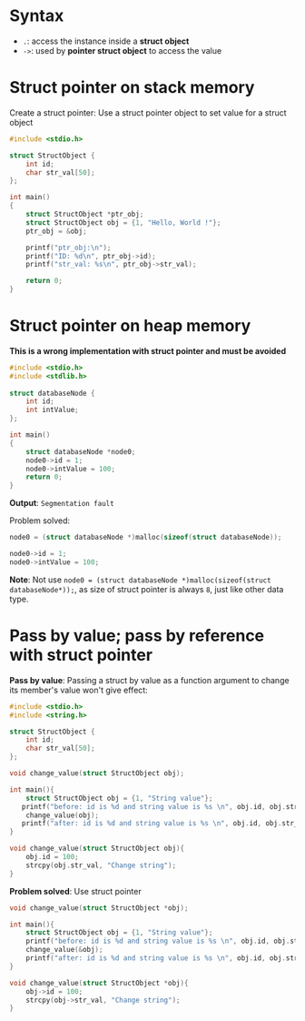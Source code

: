# Syntax

* ``.``: access the instance inside a **struct object**
* ``->``: used by **pointer struct object** to access the value

# Struct pointer on stack memory

Create a struct pointer: Use a struct pointer object to set value for a struct object

```c
#include <stdio.h>

struct StructObject {
	int id;
	char str_val[50];
};

int main()
{
    struct StructObject *ptr_obj;
    struct StructObject obj = {1, "Hello, World !"};
    ptr_obj = &obj;

    printf("ptr_obj:\n");
    printf("ID: %d\n", ptr_obj->id);
    printf("str_val: %s\n", ptr_obj->str_val);

    return 0;
}
```

# Struct pointer on heap memory

**This is a wrong implementation with struct pointer and must be avoided**

```c
#include <stdio.h> 
#include <stdlib.h>
  
struct databaseNode { 
    int id;
    int intValue;
}; 

int main() 
{ 
    struct databaseNode *node0;
    node0->id = 1;
    node0->intValue = 100;
    return 0; 
} 
```
**Output**: ``Segmentation fault``

Problem solved:

```c
node0 = (struct databaseNode *)malloc(sizeof(struct databaseNode));

node0->id = 1;
node0->intValue = 100;
```

**Note**: Not use ``node0 = (struct databaseNode *)malloc(sizeof(struct databaseNode*));``, as size of struct pointer is always ``8``, just like other data type.

# Pass by value; pass by reference with struct pointer

**Pass by value**: Passing a struct by value as a function argument to change its member's value won't give effect:

```c
#include <stdio.h>
#include <string.h>

struct StructObject {
	int id;
	char str_val[50];
};

void change_value(struct StructObject obj);

int main(){
	struct StructObject obj = {1, "String value"};
   printf("before: id is %d and string value is %s \n", obj.id, obj.str_val);//before: id is 1 and string value is String value
	change_value(obj);
   printf("after: id is %d and string value is %s \n", obj.id, obj.str_val);//after: id is 1 and string value is String value 
}

void change_value(struct StructObject obj){
	obj.id = 100;
    strcpy(obj.str_val, "Change string");
}
```
**Problem solved**: Use struct pointer

```c
void change_value(struct StructObject *obj);

int main(){
	struct StructObject obj = {1, "String value"};
    printf("before: id is %d and string value is %s \n", obj.id, obj.str_val);//before: id is 1 and string value is String value
	change_value(&obj);
    printf("after: id is %d and string value is %s \n", obj.id, obj.str_val);//after: id is 1 and string value is String value 
}

void change_value(struct StructObject *obj){
	obj->id = 100;
    strcpy(obj->str_val, "Change string");
}
```
